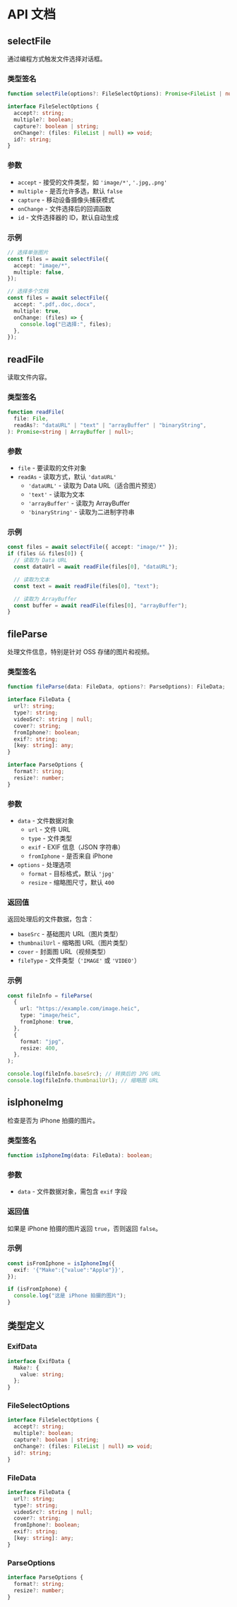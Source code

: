 # API 文档

## selectFile

通过编程方式触发文件选择对话框。

### 类型签名

```typescript
function selectFile(options?: FileSelectOptions): Promise<FileList | null>;

interface FileSelectOptions {
  accept?: string;
  multiple?: boolean;
  capture?: boolean | string;
  onChange?: (files: FileList | null) => void;
  id?: string;
}
```

### 参数

- `accept` - 接受的文件类型，如 `'image/*'`, `'.jpg,.png'`
- `multiple` - 是否允许多选，默认 `false`
- `capture` - 移动设备摄像头捕获模式
- `onChange` - 文件选择后的回调函数
- `id` - 文件选择器的 ID，默认自动生成

### 示例

```typescript
// 选择单张图片
const files = await selectFile({
  accept: "image/*",
  multiple: false,
});

// 选择多个文档
const files = await selectFile({
  accept: ".pdf,.doc,.docx",
  multiple: true,
  onChange: (files) => {
    console.log("已选择:", files);
  },
});
```

## readFile

读取文件内容。

### 类型签名

```typescript
function readFile(
  file: File,
  readAs?: "dataURL" | "text" | "arrayBuffer" | "binaryString",
): Promise<string | ArrayBuffer | null>;
```

### 参数

- `file` - 要读取的文件对象
- `readAs` - 读取方式，默认 `'dataURL'`
  - `'dataURL'` - 读取为 Data URL（适合图片预览）
  - `'text'` - 读取为文本
  - `'arrayBuffer'` - 读取为 ArrayBuffer
  - `'binaryString'` - 读取为二进制字符串

### 示例

```typescript
const files = await selectFile({ accept: "image/*" });
if (files && files[0]) {
  // 读取为 Data URL
  const dataUrl = await readFile(files[0], "dataURL");

  // 读取为文本
  const text = await readFile(files[0], "text");

  // 读取为 ArrayBuffer
  const buffer = await readFile(files[0], "arrayBuffer");
}
```

## fileParse

处理文件信息，特别是针对 OSS 存储的图片和视频。

### 类型签名

```typescript
function fileParse(data: FileData, options?: ParseOptions): FileData;

interface FileData {
  url?: string;
  type?: string;
  videoSrc?: string | null;
  cover?: string;
  fromIphone?: boolean;
  exif?: string;
  [key: string]: any;
}

interface ParseOptions {
  format?: string;
  resize?: number;
}
```

### 参数

- `data` - 文件数据对象
  - `url` - 文件 URL
  - `type` - 文件类型
  - `exif` - EXIF 信息（JSON 字符串）
  - `fromIphone` - 是否来自 iPhone
- `options` - 处理选项
  - `format` - 目标格式，默认 `'jpg'`
  - `resize` - 缩略图尺寸，默认 `400`

### 返回值

返回处理后的文件数据，包含：

- `baseSrc` - 基础图片 URL（图片类型）
- `thumbnailUrl` - 缩略图 URL（图片类型）
- `cover` - 封面图 URL（视频类型）
- `fileType` - 文件类型（`'IMAGE'` 或 `'VIDEO'`）

### 示例

```typescript
const fileInfo = fileParse(
  {
    url: "https://example.com/image.heic",
    type: "image/heic",
    fromIphone: true,
  },
  {
    format: "jpg",
    resize: 400,
  },
);

console.log(fileInfo.baseSrc); // 转换后的 JPG URL
console.log(fileInfo.thumbnailUrl); // 缩略图 URL
```

## isIphoneImg

检查是否为 iPhone 拍摄的图片。

### 类型签名

```typescript
function isIphoneImg(data: FileData): boolean;
```

### 参数

- `data` - 文件数据对象，需包含 `exif` 字段

### 返回值

如果是 iPhone 拍摄的图片返回 `true`，否则返回 `false`。

### 示例

```typescript
const isFromIphone = isIphoneImg({
  exif: '{"Make":{"value":"Apple"}}',
});

if (isFromIphone) {
  console.log("这是 iPhone 拍摄的图片");
}
```

## 类型定义

### ExifData

```typescript
interface ExifData {
  Make?: {
    value: string;
  };
}
```

### FileSelectOptions

```typescript
interface FileSelectOptions {
  accept?: string;
  multiple?: boolean;
  capture?: boolean | string;
  onChange?: (files: FileList | null) => void;
  id?: string;
}
```

### FileData

```typescript
interface FileData {
  url?: string;
  type?: string;
  videoSrc?: string | null;
  cover?: string;
  fromIphone?: boolean;
  exif?: string;
  [key: string]: any;
}
```

### ParseOptions

```typescript
interface ParseOptions {
  format?: string;
  resize?: number;
}
```
